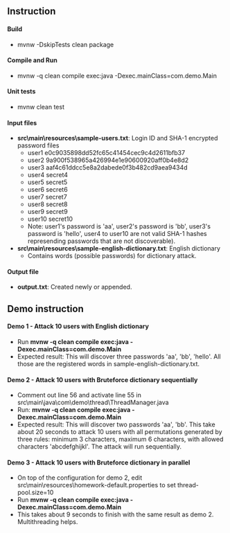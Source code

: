 ## Instruction
#### Build
- mvnw -DskipTests clean package
#### Compile and Run
- mvnw -q clean compile exec:java -Dexec.mainClass=com.demo.Main
#### Unit tests
- mvnw clean test
#### Input files
- **src\main\resources\sample-users.txt**: Login ID and SHA-1 encrypted password files
  - user1 e0c9035898dd52fc65c41454cec9c4d2611bfb37
  - user2 9a900f538965a426994e1e90600920aff0b4e8d2
  - user3 aaf4c61ddcc5e8a2dabede0f3b482cd9aea9434d
  - user4 secret4
  - user5 secret5
  - user6 secret6
  - user7 secret7
  - user8 secret8
  - user9 secret9
  - user10 secret10
  - Note: user1's password is 'aa', user2's password is 'bb', user3's password is 'hello', user4 to user10 are not valid SHA-1 hashes represending passwords that are not discoverable).
- **src\main\resources\sample-english-dictionary.txt**: English dictionary  
  - Contains words (possible passwords) for dictionary attack.
#### Output file
- **output.txt**: Created newly or appended.
## Demo instruction
#### Demo 1 - Attack 10 users with English dictionary
- Run **mvnw -q clean compile exec:java -Dexec.mainClass=com.demo.Main**
- Expected result: This will discover three passwords 'aa', 'bb', 'hello'. All those are the registered words in sample-english-dictionary.txt.
#### Demo 2 - Attack 10 users with Bruteforce dictionary sequentially
- Comment out line 56 and activate line 55 in src\main\java\com\demo\thread\ThreadManager.java
- Run: **mvnw -q clean compile exec:java -Dexec.mainClass=com.demo.Main**
- Expected result: This will discover two passwords 'aa', 'bb'. This take about 20 seconds to attack 10 users with all permutations generated by three rules: minimum 3 characters, maximum 6 characters, with allowed characters 'abcdefghijkl'. The attack will run sequentially.
#### Demo 3 - Attack 10 users with Bruteforce dictionary in parallel
- On top of the configuration for demo 2, edit src\main\resources\homework-default.properties to set thread-pool.size=10
- Run **mvnw -q clean compile exec:java -Dexec.mainClass=com.demo.Main**
- This takes about 9 seconds to finish with the same result as demo 2. Multithreading helps.
